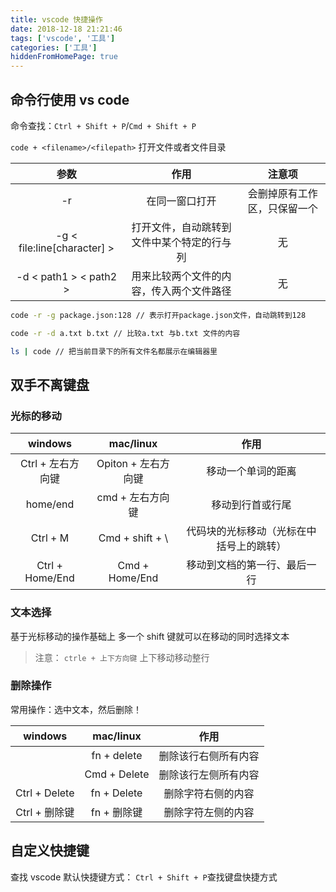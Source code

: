```yaml
---
title: vscode 快捷操作
date: 2018-12-18 21:21:46
tags: ['vscode', '工具']
categories: ['工具']
hiddenFromHomePage: true
---
```


## 命令行使用 vs code

命令查找：`Ctrl + Shift + P`/`Cmd + Shift + P`

`code + <filename>/<filepath>` 打开文件或者文件目录

|              参数              |                    作用                    |            注意项            |
| :----------------------------: | :----------------------------------------: | :--------------------------: |
|               -r               |               在同一窗口打开               | 会删掉原有工作区，只保留一个 |
| -g &lt; file:line[character] > | 打开文件，自动跳转到文件中某个特定的行与列 |              无              |
|  -d &lt; path1 > &lt; path2 >  |  用来比较两个文件的内容，传入两个文件路径  |              无              |

```bash
code -r -g package.json:128 // 表示打开package.json文件，自动跳转到128

code -r -d a.txt b.txt // 比较a.txt 与b.txt 文件的内容

ls | code // 把当前目录下的所有文件名都展示在编辑器里
```

<!-- more -->

## 双手不离键盘

### 光标的移动

|      windows      |      mac/linux      |                   作用                   |
| :---------------: | :-----------------: | :--------------------------------------: |
| Ctrl + 左右方向键 | Opiton + 左右方向键 |            移动一个单词的距离            |
|     home/end      |  cmd + 左右方向键   |             移动到行首或行尾             |
|     Ctrl + M      |  Cmd + shift + \    | 代码块的光标移动（光标在中括号上的跳转） |
|  Ctrl + Home/End  |   Cmd + Home/End    |       移动到文档的第一行、最后一行       |

### 文本选择

基于光标移动的操作基础上 多一个 shift 键就可以在移动的同时选择文本

> 注意：
> `ctrle + 上下方向键` 上下移动移动整行

### 删除操作

常用操作：选中文本，然后删除！

|    windows    |  mac/linux   |         作用         |
| :-----------: | :----------: | :------------------: |
|               | fn + delete  | 删除该行右侧所有内容 |
|               | Cmd + Delete | 删除该行左侧所有内容 |
| Ctrl + Delete | fn + Delete  |  删除字符右侧的内容  |
| Ctrl + 删除键 | fn + 删除键  |  删除字符左侧的内容  |

## 自定义快捷键

查找 vscode 默认快捷键方式： `Ctrl + Shift + P`查找键盘快捷方式
